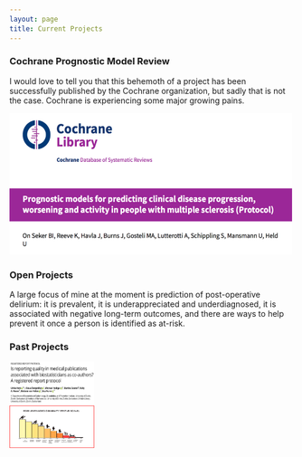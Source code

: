 ```yaml
---
layout: page
title: Current Projects
---
```



### Cochrane Prognostic Model Review

I would love to tell you that this behemoth of a project has been successfully published by the Cochrane organization, but sadly that is not the case. Cochrane is experiencing some major growing pains.

<a href="https://doi.org/10.1002/14651858.CD013606">
  <img src="/assets/img/CochraneRev.png" alt="link to protocol" width="500" height="250">
</a>


### Open Projects

A large focus of mine at the moment is prediction of post-operative delirium: it is prevalent, it is underappreciated and underdiagnosed, it is associated with negative long-term outcomes, and there are ways to help prevent it once a person is identified as at-risk.


### Past Projects

<div class="row">
  <div class="column">
    <a href="https://journals.plos.org/plosone/article?id=10.1371/journal.pone.0241897">
  <img src="/assets/img/Plos.png" alt="link to protocol" width="150" height="75">
</a>
  </div>
  <div class="column">
    <a href="MS.md">
  <img src="/assets/img/EDSS.png" alt="link to protocol" width="150" height="75">
</a>
  </div>
</div>




